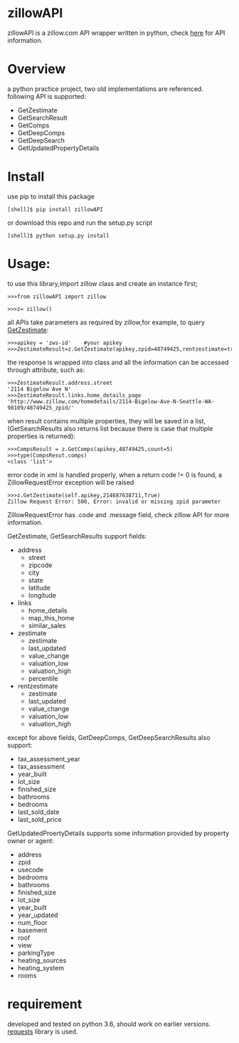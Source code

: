 # zillowAPI

zillowAPI is a zillow.com API wrapper written in python, check [here](https://www.zillow.com/howto/api/APIOverview.htm) for API information.

# Overview

a python practice project, two old implementations are referenced. following API is supported:
- GetZestimate
- GetSearchResult
- GetComps
- GetDeepComps
- GetDeepSearch
- GetUpdatedPropertyDetails

# Install
use pip to install this package
```buildoutcfg
[shell]$ pip install zillowAPI 
```
or download this repo and run the setup.py script
```buildoutcfg
[shell]$ python setup.py install
```
# Usage:
to use this library,import zillow class and create an instance first;
```buildoutcfg
>>>from zillowAPI import zillow

>>>z= zillow()
```
all APIs take parameters as required by zillow,for example, to query [GetZestimate](https://www.zillow.com/howto/api/GetZestimate.htm):
```buildoutcfg
>>>apikey = 'zws-id'    #your apikey
>>>ZestimateResult=z.GetZestimate(apikey,zpid=48749425,rentzestimate=true)
```
the response is wrapped into class and all the information can be accessed through attribute, such as:
```buildoutcfg
>>>ZestimateResult.address.street
'2114 Bigelow Ave N'
>>>ZestimateResult.links.home_details_page
'http://www.zillow.com/homedetails/2114-Bigelow-Ave-N-Seattle-WA-98109/48749425_zpid/'
```
when result contains multiple properties, they will be saved in a list, (GetSearchResults also returns list because there is case that multiple properties is returned):
```buildoutcfg
>>>CompsResult = z.GetComps(apikey,48749425,count=5)
>>>type(CompsResut.comps)
<class 'list'>
```
error code in xml is handled properly, when a return code != 0 is found, a ZillowRequestError exception will be raised
```buildoutcfg
>>>z.GetZestimate(self.apikey,214687638711,True)
Zillow Request Error: 500, Error: invalid or missing zpid parameter
```
ZillowRequestError has .code and .message field, check zillow API for more information.

GetZestimate, GetSearchResults support fields:
- address
    - street
    - zipcode
    - city
    - state
    - latitude
    - longitude
- links
    - home_details
    - map_this_home
    - similar_sales
- zestimate
    - zestimate
    - last_updated
    - value_change
    - valuation_low 
    - valuation_high
    - percentile
- rentzestimate
    - zestimate
    - last_updated
    - value_change
    - valuation_low 
    - valuation_high

except for above fields, GetDeepComps, GetDeepSearchResults also support:
- tax_assessment_year
- tax_assessment
- year_built 
- lot_size 
- finished_size
- bathrooms
- bedrooms 
- last_sold_date 
- last_sold_price 

GetUpdatedProertyDetails supports some information provided by property owner or agent:
- address
- zpid 
- usecode 
- bedrooms 
- bathrooms 
- finished_size 
- lot_size
- year_built 
- year_updated 
- num_floor 
- basement 
- roof 
- view 
- parkingType  
- heating_sources
- heating_system
- rooms


# requirement

developed and tested on python 3.6, should work on earlier versions. [requests](http://docs.python-requests.org/en/latest/index.html) library is used.



